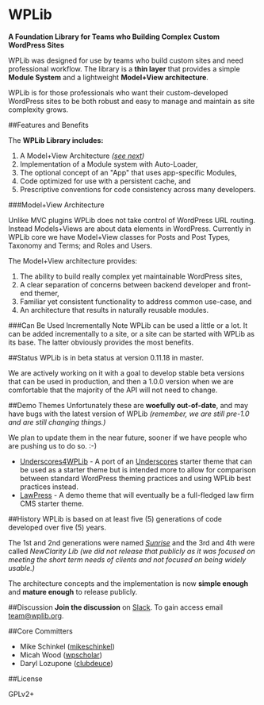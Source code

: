 # WPLib
**A Foundation Library for Teams who Building Complex Custom WordPress Sites**

WPLib was designed for use by teams who build custom sites and need professional workflow. The library is a **thin layer** that provides a simple **Module System** and a lightweight **Model+View architecture**.

WPLib is for those professionals who want their custom-developed WordPress sites to be both robust and easy to manage and maintain as site complexity grows.

##Features and Benefits

The **WPLib Library includes:**

1. A Model+View Architecture _([_see next_](#modelview-architecture))_
2. Implementation of a Module system with Auto-Loader,
2. The optional concept of an "App" that uses app-specific Modules,
3. Code optimized for use with a persistent cache, and
4. Prescriptive conventions for code consistency across many developers.

###<span id="model-view-architecture" >Model+View Architecture</span>

Unlike MVC plugins WPLib does not take control of WordPress URL routing. Instead Models+Views are about data elements in WordPress. Currently in WPLib core we have Model+View classes for Posts and Post Types, Taxonomy and Terms; and Roles and Users.

The Model+View architecture provides:

1. The ability to build really complex yet maintainable WordPress sites,
3. A clear separation of concerns between backend developer and front-end themer,
2. Familiar yet consistent functionality to address common use-case, and
4. An architecture that results in naturally reusable modules.

###Can Be Used Incrementally
Note WPLib can be used a little or a lot. It can be added incrementally to a site, or a site can be started with WPLib as its base. The latter obviously provides the most benefits.


##Status
WPLib is in beta status at version 0.11.18 in master.

We are actively working on it with a goal to develop stable beta versions that can be used in production, and then a 1.0.0 version when we are comfortable that the majority of the API will not need to change.

##Demo Themes
Unfortunately these are **woefully out-of-date**, and may have bugs with the latest version of WPLib _(remember, we are still pre-1.0 and are still changing things.)_

We plan to update them in the near future, sooner if we have people who are pushing us to do so. :-)

- [Underscores4WPLib](https://github.com/wplib/underscores4wplib) - A port of an [Underscores](http://underscores.me) starter theme that can be used as a starter theme but is intended more to allow for comparison between standard WordPress theming practices and using WPLib best practices instead.
- [LawPress](https://github.com/wplib/lawpress) - A demo theme that will eventually be a full-fledged law firm CMS starter theme.

##History
WPLib is based on at least five (5) generations of code developed over five (5) years.

The 1st and 2nd generations were named [_Sunrise_](https://bitbucket.org/newclarity/sunrise-1) and the 3rd and 4th were called _NewClarity Lib (we did not release that publicly as it was focused on meeting the short term needs of clients and not focused on being widely usable.)_

The architecture concepts and the implementation is now **simple enough** and **mature enough** to release publicly.

##Discussion
**Join the discussion** on [Slack](https://wplib.slack.com).  To gain access email [team@wplib.org](mailto:team@wplib.org).

##Core Committers

- Mike Schinkel ([mikeschinkel](https://github.com/mikeschinkel))
- Micah Wood ([wpscholar](https://github.com/wpscholar))
- Daryl Lozupone ([clubdeuce](https://github.com/clubdeuce))

##License

GPLv2+
